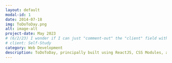 ```yaml
---
layout: default
modal-id: 1
date: 2014-07-18
img: ToDoToDay.png
alt: image-alt
project-date: May 2023
# (6/2/23) I wonder if I can just "comment-out" the "client" field without consequence (...?):
# client: Self-Study
category: Web Development
description: ToDoToDay, principally built using ReactJS, CSS Modules, and JavaScript, is a variation on the classic "to-do list" interface that integrates the ["Eisenhower Matrix" task management concept](https://en.wikipedia.org/wiki/Time_management#The_Eisenhower_Method) purportedly popularized by the World War II-era general and later United States President of the same name. <br /> <br /> The project allows users to better manage their daily responsibilities by individually entering tasks requiring completion, organizing each task into one of four categories correlated to task importance and urgency, and striking each task as/when completed simply by clicking that task.
---
```

